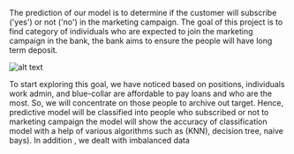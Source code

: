 The prediction of our model is to determine if the customer will subscribe ('yes') or not ('no') in the marketing campaign.
The goal of this project is to find category of individuals who are expected to join the marketing campaign in the bank, the bank aims to ensure the people will have long term deposit. 


![alt text](https://github.com/Users/hindsalem/Desktop/Picture1.png?raw=true)

To start exploring this goal, we have noticed based on positions, individuals work admin, and blue-collar are affordable to pay loans and who are the most. So, we will concentrate on those people to archive out target. Hence, predictive model will be classified into people who subscribed or not to marketing campaign 
the model will show the accuracy of classification model with a help of various algorithms such as (KNN), decision tree, naive bays). In addition , we dealt with imbalanced data  
